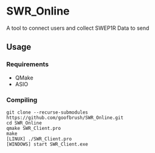 # SWR_Online
A tool to connect users and collect SWEP1R Data to send

## Usage
### Requirements
- QMake
- ASIO

### Compiling
```Shell
git clone --recurse-submodules https://github.com/goofbrush/SWR_Online.git
cd SWR_Online
qmake SWR_Client.pro
make
[LINUX] ./SWR_Client.pro
[WINDOWS] start SWR_Client.exe
```
